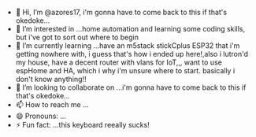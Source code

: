 - 👋 Hi, I’m @azores17, i'm gonna have to come back to this if that's okedoke...
- 👀 I’m interested in ...home automation and learning some coding skills, but i've got to sort out where to begin
- 🌱 I’m currently learning ...have an m5stack stickCplus ESP32 that i'm getting nowhere with, i guess that's how i ended up here!,also i lutron'd my house, have a decent router with vlans for IoT,,, want to use espHome and HA, which i why i'm unsure where to start. basically i don't know anything!!
- 💞️ I’m looking to collaborate on ...i'm gonna have to come back to this if that's okedoke...
- 📫 How to reach me ...
- 😄 Pronouns: ...
- ⚡ Fun fact: ...this keyboard reeally sucks!

<!---
azores17/azores17 is a ✨ special ✨ repository because its `README.md` (this file) appears on your GitHub profile.
You can click the Preview link to take a look at your changes.
--->
